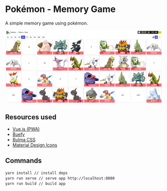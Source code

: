 # Pokémon - Memory Game

A simple memory game using pokémon.

![demo](public/img/demo-cover.png)

## Resources used

- [Vue.js (PWA)](https://vuejs.org)
- [Buefy](https://buefy.org/)
- [Bulma CSS](https://bulma.io/)
- [Material Design Icons](https://materialdesignicons.com/)

## Commands

```sh
yarn install // install deps
yarn run serve // serve app http://localhost:8080
yarn run build // build app
```
